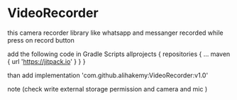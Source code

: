 # VideoRecorder
this camera recorder library like whatsapp and messanger recorded while press on record button




add the following code in Gradle Scripts 
	allprojects {
		repositories {
			...
			maven { url 'https://jitpack.io' }
		}
	}
  
  
 
 
 
 than add 
 implementation 'com.github.alihakemy:VideoRecorder:v1.0'
 
 
 
 note (check write external storage permission and camera and mic )

  
  
  
